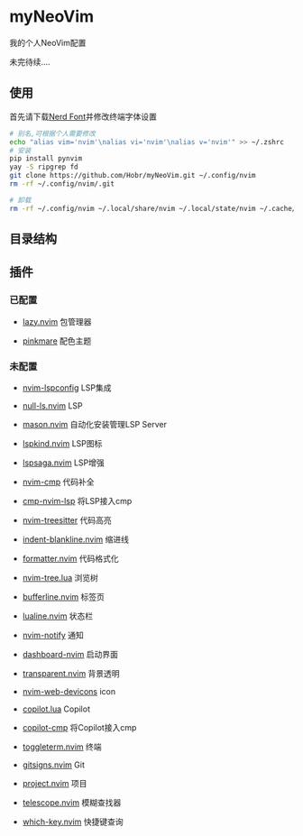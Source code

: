 # myNeoVim

我的个人NeoVim配置

未完待续....

## 使用

首先请下载[Nerd Font](https://www.nerdfonts.com/font-downloads)并修改终端字体设置

```bash
# 别名,可根据个人需要修改
echo "alias vim='nvim'\nalias vi='nvim'\nalias v='nvim'" >> ~/.zshrc
# 安装
pip install pynvim
yay -S ripgrep fd
git clone https://github.com/Hobr/myNeoVim.git ~/.config/nvim
rm -rf ~/.config/nvim/.git

# 卸载
rm -rf ~/.config/nvim ~/.local/share/nvim ~/.local/state/nvim ~/.cache/nvim
```

## 目录结构

## 插件

### 已配置

- [lazy.nvim](https://github.com/folke/lazy.nvim) 包管理器

- [pinkmare](https://github.com/Matsuuu/pinkmare) 配色主题

### 未配置

- [nvim-lspconfig](https://github.com/neovim/nvim-lspconfig) LSP集成
- [null-ls.nvim](https://github.com/jose-elias-alvarez/null-ls.nvim) LSP
- [mason.nvim](https://github.com/williamboman/mason.nvim) 自动化安装管理LSP Server
- [lspkind.nvim](https://github.com/onsails/lspkind.nvim) LSP图标
- [lspsaga.nvim](https://github.com/nvimdev/lspsaga.nvim) LSP增强

- [nvim-cmp](https://github.com/hrsh7th/nvim-cmp) 代码补全
- [cmp-nvim-lsp](https://github.com/hrsh7th/cmp-nvim-lsp) 将LSP接入cmp
- [nvim-treesitter](https://github.com/nvim-treesitter/nvim-treesitter) 代码高亮
- [indent-blankline.nvim](https://github.com/lukas-reineke/indent-blankline.nvim) 缩进线

- [formatter.nvim](https://github.com/mhartington/formatter.nvim) 代码格式化

- [nvim-tree.lua](https://github.com/nvim-tree/nvim-tree.lua) 浏览树
- [bufferline.nvim](https://github.com/akinsho/bufferline.nvim) 标签页
- [lualine.nvim](https://github.com/nvim-lualine/lualine.nvim) 状态栏
- [nvim-notify](https://github.com/rcarriga/nvim-notify) 通知

- [dashboard-nvim](https://github.com/nvimdev/dashboard-nvim) 启动界面
- [transparent.nvim](https://github.com/xiyaowong/transparent.nvim) 背景透明
- [nvim-web-devicons](https://github.com/nvim-tree/nvim-web-devicons) icon

- [copilot.lua](https://github.com/zbirenbaum/copilot.lua) Copilot
- [copilot-cmp](https://github.com/zbirenbaum/copilot-cmp) 将Copilot接入cmp
- [toggleterm.nvim](https://github.com/akinsho/toggleterm.nvim) 终端

- [gitsigns.nvim](https://github.com/lewis6991/gitsigns.nvim) Git
- [project.nvim](https://github.com/ahmedkhalf/project.nvim) 项目

- [telescope.nvim](https://github.com/nvim-telescope/telescope.nvim) 模糊查找器
- [which-key.nvim](https://github.com/folke/which-key.nvim) 快捷键查询
